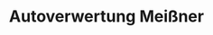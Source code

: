 ---
title: "Autoverwertung Meißner"
url: /demitz-thumitz/autoverwertung-meissner/
shop: Autowerkstatt
---